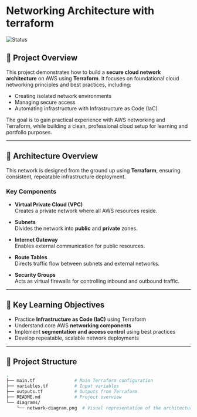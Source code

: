 # Networking Architecture with terraform

![Status](https://img.shields.io/badge/status-In%20Development-yellow)

## 🚀 Project Overview

This project demonstrates how to build a **secure cloud network architecture** on AWS using **Terraform**. It focuses on foundational cloud networking principles and best practices, including:

- Creating isolated network environments
- Managing secure access
- Automating infrastructure with Infrastructure as Code (IaC)

The goal is to gain practical experience with AWS networking and Terraform, while building a clean, professional cloud setup for learning and portfolio purposes.

---

## 🧱 Architecture Overview

This network is designed from the ground up using **Terraform**, ensuring consistent, repeatable infrastructure deployment.

### Key Components

- **Virtual Private Cloud (VPC)**  
  Creates a private network where all AWS resources reside.

- **Subnets**  
  Divides the network into **public** and **private** zones.

- **Internet Gateway**  
  Enables external communication for public resources.

- **Route Tables**  
  Directs traffic flow between subnets and external networks.

- **Security Groups**  
  Acts as virtual firewalls for controlling inbound and outbound traffic.

---

## 🧠 Key Learning Objectives

- Practice **Infrastructure as Code (IaC)** using Terraform
- Understand core AWS **networking components**
- Implement **segmentation and access control** using best practices
- Develop repeatable, scalable network deployments

---

## 📁 Project Structure

```bash
.
├── main.tf               # Main Terraform configuration
├── variables.tf          # Input variables
├── outputs.tf            # Outputs from Terraform
├── README.md             # Project overview
└── diagrams/
    └── network-diagram.png  # Visual representation of the architecture

